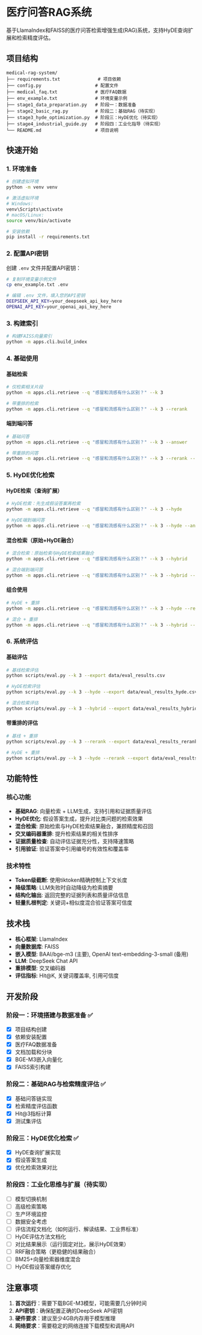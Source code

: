 # 医疗问答RAG系统

基于LlamaIndex和FAISS的医疗问答检索增强生成(RAG)系统，支持HyDE查询扩展和检索精度评估。

## 项目结构

```
medical-rag-system/
├── requirements.txt              # 项目依赖
├── config.py                    # 配置文件
├── medical_faq.txt              # 医疗FAQ数据
├── env_example.txt              # 环境变量示例
├── stage1_data_preparation.py   # 阶段一：数据准备
├── stage2_basic_rag.py          # 阶段二：基础RAG（待实现）
├── stage3_hyde_optimization.py  # 阶段三：HyDE优化（待实现）
├── stage4_industrial_guide.py   # 阶段四：工业化指导（待实现）
└── README.md                    # 项目说明
```

## 快速开始

### 1. 环境准备

```bash
# 创建虚拟环境
python -m venv venv

# 激活虚拟环境
# Windows:
venv\Scripts\activate
# macOS/Linux:
source venv/bin/activate

# 安装依赖
pip install -r requirements.txt
```

### 2. 配置API密钥

创建 `.env` 文件并配置API密钥：

```bash
# 复制环境变量示例文件
cp env_example.txt .env

# 编辑 .env 文件，填入您的API密钥
DEEPSEEK_API_KEY=your_deepseek_api_key_here
OPENAI_API_KEY=your_openai_api_key_here
```

### 3. 构建索引

```bash
# 构建FAISS向量索引
python -m apps.cli.build_index
```

### 4. 基础使用

#### 基础检索
```bash
# 仅检索相关片段
python -m apps.cli.retrieve --q "感冒和流感有什么区别？" --k 3

# 带重排的检索
python -m apps.cli.retrieve --q "感冒和流感有什么区别？" --k 3 --rerank
```

#### 端到端问答
```bash
# 基础问答
python -m apps.cli.retrieve --q "感冒和流感有什么区别？" --k 3 --answer

# 带重排的问答
python -m apps.cli.retrieve --q "感冒和流感有什么区别？" --k 3 --rerank --answer
```

### 5. HyDE优化检索

#### HyDE检索（查询扩展）
```bash
# HyDE检索：先生成假设答案再检索
python -m apps.cli.retrieve --q "感冒和流感有什么区别？" --k 3 --hyde

# HyDE端到端问答
python -m apps.cli.retrieve --q "感冒和流感有什么区别？" --k 3 --hyde --answer
```

#### 混合检索（原始+HyDE融合）
```bash
# 混合检索：原始检索与HyDE检索结果融合
python -m apps.cli.retrieve --q "感冒和流感有什么区别？" --k 3 --hybrid

# 混合端到端问答
python -m apps.cli.retrieve --q "感冒和流感有什么区别？" --k 3 --hybrid --answer
```

#### 组合使用
```bash
# HyDE + 重排
python -m apps.cli.retrieve --q "感冒和流感有什么区别？" --k 3 --hyde --rerank --answer

# 混合 + 重排
python -m apps.cli.retrieve --q "感冒和流感有什么区别？" --k 3 --hybrid --rerank --answer
```

### 6. 系统评估

#### 基础评估
```bash
# 基线检索评估
python scripts/eval.py --k 3 --export data/eval_results.csv

# HyDE检索评估
python scripts/eval.py --k 3 --hyde --export data/eval_results_hyde.csv

# 混合检索评估
python scripts/eval.py --k 3 --hybrid --export data/eval_results_hybrid.csv
```

#### 带重排的评估
```bash
# 基线 + 重排
python scripts/eval.py --k 3 --rerank --export data/eval_results_rerank.csv

# HyDE + 重排
python scripts/eval.py --k 3 --hyde --rerank --export data/eval_results_hyde_rerank.csv
```


## 功能特性

### 核心功能
- **基础RAG**: 向量检索 + LLM生成，支持引用和证据质量评估
- **HyDE优化**: 假设答案生成，提升对比类问题的检索效果
- **混合检索**: 原始检索与HyDE检索结果融合，兼顾精度和召回
- **交叉编码器重排**: 提升检索结果的相关性排序
- **证据质量检查**: 自动评估证据充分性，支持降速策略
- **引用验证**: 验证答案中引用编号的有效性和覆盖率

### 技术特性
- **Token级截断**: 使用tiktoken精确控制上下文长度
- **降级策略**: LLM失败时自动降级为检索摘要
- **结构化输出**: 返回完整的证据列表和质量评估信息
- **轻量扎根判定**: 关键词+相似度混合验证答案可信度

## 技术栈

- **核心框架**: LlamaIndex
- **向量数据库**: FAISS
- **嵌入模型**: BAAI/bge-m3 (主要), OpenAI text-embedding-3-small (备用)
- **LLM**: DeepSeek Chat API
- **重排模型**: 交叉编码器
- **评估指标**: Hit@K, 关键词覆盖率, 引用可信度

## 开发阶段

### 阶段一：环境搭建与数据准备 ✅
- [x] 项目结构创建
- [x] 依赖安装配置
- [x] 医疗FAQ数据准备
- [x] 文档加载和分块
- [x] BGE-M3嵌入向量化
- [x] FAISS索引构建

### 阶段二：基础RAG与检索精度评估 ✅
- [x] 基础问答链实现
- [x] 检索精度评估函数
- [x] Hit@3指标计算
- [x] 测试集评估

### 阶段三：HyDE优化检索 ✅
- [x] HyDE查询扩展实现
- [x] 假设答案生成
- [x] 优化检索效果对比

### 阶段四：工业化思维与扩展（待实现）
- [ ] 模型切换机制
- [ ] 高级检索策略
- [ ] 生产环境监控
- [ ] 数据安全考虑
- [ ] 评估流程文档化（如何运行、解读结果、工业界标准）
- [ ] HyDE评估方法文档化
- [ ] 对比结果展示（运行固定对比，展示HyDE效果）
- [ ] RRF融合策略（更稳健的结果融合）
- [ ] BM25+向量检索器维度混合
- [ ] HyDE假设答案缓存优化

## 注意事项

1. **首次运行**：需要下载BGE-M3模型，可能需要几分钟时间
2. **API密钥**：确保配置正确的DeepSeek API密钥
3. **硬件要求**：建议至少4GB内存用于模型推理
4. **网络要求**：需要稳定的网络连接下载模型和调用API
